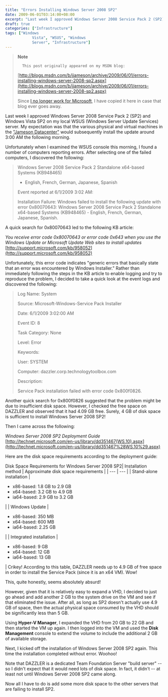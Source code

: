 ```yaml
---
title: "Errors Installing Windows Server 2008 SP2"
date: 2009-06-01T03:14:00+08:00
excerpt: "Last week I approved Windows Server 2008 Service Pack 2 (SP2) and Windows Vista SP2 on my local WSUS (Windows Server Update Services) server. My expectation was that the various physical and virtual machines in the \"Jameson Datacenter\" would subsequently..."
draft: true
categories: ["Infrastructure"]
tags: ["Windows 
			Vista", "WSUS", "Windows 
			Server", "Infrastructure"]
---
```


> **Note**
> 
>       This post originally appeared on my MSDN blog:
> 
> [http://blogs.msdn.com/b/jjameson/archive/2009/06/01/errors-installing-windows-server-2008-sp2.aspx](http://blogs.msdn.com/b/jjameson/archive/2009/06/01/errors-installing-windows-server-2008-sp2.aspx)
> 
> Since
> [I no longer work for Microsoft](/blog/jjameson/2011/09/02/last-day-with-microsoft), I have copied it here in case that
> blog ever goes away.

Last week I approved Windows Server 2008 Service Pack 2 (SP2) and Windows
Vista SP2 on my local WSUS (Windows Server Update Services) server. My expectation
was that the various physical and virtual machines in the
["Jameson
Datacenter"](/blog/jjameson/2009/09/14/the-jameson-datacenter) would subsequently install the update around 3:00 AM the following
morning.

Unfortunately when I examined the WSUS console this morning, I found a number
of computers reporting errors. After selecting one of the failed computers,
I discovered the following:

> Windows Server 2008 Service Pack 2 Standalone x64-based Systems (KB948465)
> 
> - English, French, German, Japanese, Spanish
> 
> Event reported at 6/1/2009 3:02 AM:
> 
> Installation Failure: Windows failed to install the following update
> with error 0x80070643: Windows Server 2008 Service Pack 2 Standalone x64-based
> Systems (KB948465) - English, French, German, Japanese, Spanish.

A quick search for 0x80070643 led to the following KB article:

<cite>You receive error code 0x80070643 or error code 0x643 when you use
the Windows Update or Microsoft Update Web sites to install updates</cite>
[http://support.microsoft.com/kb/958052](http://support.microsoft.com/kb/958052)

Unfortunately, this error code indicates "generic errors that basically state
that an error was encountered by Windows Installer." Rather than immediately
following the steps in the KB article to enable logging and try to reproduce
the problem, I decided to take a quick look at the event logs and discovered
the following:

> Log Name: System
> 
> Source: Microsoft-Windows-Service Pack Installer
> 
> Date: 6/1/2009 3:02:00 AM
> 
> Event ID: 8
> 
> Task Category: None
> 
> Level: Error
> 
> Keywords:
> 
> User: SYSTEM
> 
> Computer: dazzler.corp.technologytoolbox.com
> 
> Description:
> 
> Service Pack installation failed with error code 0x800f0826.

Another quick search for 0x800f0826 suggested that the problem might be due
to insufficient disk space. However, I checked the free space on DAZZLER and
observed that it had 4.09 GB free. Surely, 4 GB of disk space is sufficient
to install Windows Server 2008 SP2!

Then I came across the following:

<cite>Windows Server 2008 SP2 Deployment Guide</cite>
[http://technet.microsoft.com/en-us/library/dd351467(WS.10).aspx](http://technet.microsoft.com/en-us/library/dd351467%28WS.10%29.aspx)

Here are the disk space requirements according to the deployment guide:

<caption>Disk Space Requirements for Windows Server 2008 SP2</caption>| Installation method | Approximate disk space requirements |
| --- | --- |
| Stand-alone installation | <ul>
			<li>x86-based: 1.8 GB to 2.9 GB</li>
			<li>x64-based: 3.2 GB to 4.9 GB</li>
			<li>ia64-based: 2.9 GB to 3.2 GB </li>
		</ul> |
| Windows Update | <ul>
			<li>x86-based: 350 MB</li>
			<li>x64-based: 600 MB</li>
			<li>ia64-based: 2.25 GB </li>
		</ul> |
| Integrated installation | <ul>
			<li>x86-based: 9 GB</li>
			<li>x64-based: 12 GB</li>
			<li>ia64-based: 13 GB</li>
		</ul> |
Crikey! According to this table, DAZZLER needs up to 4.9 GB of free space
in order to install the Service Pack (since it is an x64 VM). Wow!

This, quite honestly, seems absolutely absurd!

However, given that it is relatively easy to expand a VHD, I decided to just
go ahead and add another 2 GB to the system drive on the VM and see if that
eliminated the issue. After all, as long as SP2 doesn't actually use 4.9 GB
of space, then the actual physical space consumed by the VHD should be significantly
less than 5 GB.

Using **Hyper-V Manager**, I expanded the VHD from 20 GB to
22 GB and then started the VM up again. I then logged into the VM and used the
**Disk Management** console to extend the volume to include the
additional 2 GB of available storage.

Next, I kicked off the installation of Windows Server 2008 SP2 again. This
time the installation completed without error. Woohoo!

Note that DAZZLER is a dedicated Team Foundation Server "build server" --
so I didn't expect that it would need lots of disk space. In fact, it didn't
-- at least not until Windows Server 2008 SP2 came along.

Now all I have to do is add some more disk space to the other servers that
are failing to install SP2.

